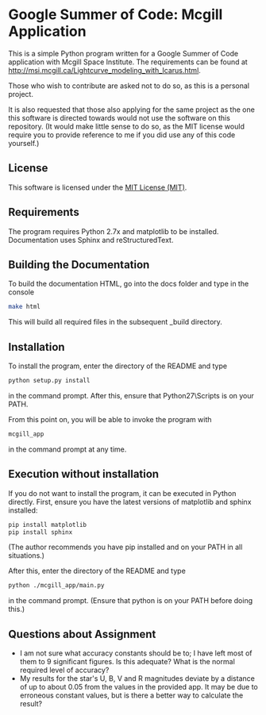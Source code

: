 # Google Summer of Code: Mcgill Application

This is a simple Python program written for a Google Summer of Code application with Mcgill Space Institute.
The requirements can be found at http://msi.mcgill.ca/Lightcurve_modeling_with_Icarus.html.

Those who wish to contribute are asked not to do so, as this is a personal project.

It is also requested that those also applying for the same project as the one this software is directed towards would not use the software on this repository.
(It would make little sense to do so, as the MIT license would require you to provide reference to me if you did use any of this code yourself.)

## License

This software is licensed under the [MIT License (MIT)](LICENSE).

## Requirements

The program requires Python 2.7x and matplotlib to be installed.
Documentation uses Sphinx and reStructuredText.

## Building the Documentation

To build the documentation HTML, go into the docs folder and type in the console

```bash
make html
```

This will build all required files in the subsequent _build directory.

## Installation

To install the program, enter the directory of the README and type

```bash
python setup.py install
```

in the command prompt. After this, ensure that Python27\Scripts is on your PATH.

From this point on, you will be able to invoke the program with

```bash
mcgill_app
```

in the command prompt at any time.

## Execution without installation

If you do not want to install the program, it can be executed in Python directly. First, ensure you have the latest versions of matplotlib and sphinx installed:

```bash
pip install matplotlib
pip install sphinx
```

(The author recommends you have pip installed and on your PATH in all situations.)

After this, enter the directory of the README and type

```bash
python ./mcgill_app/main.py
```

in the command prompt. (Ensure that python is on your PATH before doing this.)

## Questions about Assignment

* I am not sure what accuracy constants should be to; I have left most of them to 9 significant figures. Is this adequate? What is the normal required level of accuracy?
* My results for the star's U, B, V and R magnitudes deviate by a distance of up to about 0.05 from the values in the provided app. It may be due to erroneous constant values, but is there a better way to calculate the result?